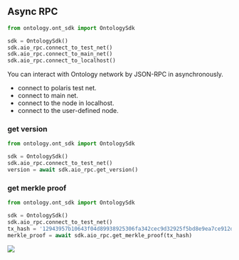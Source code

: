 ## Async RPC

```python
from ontology.ont_sdk import OntologySdk

sdk = OntologySdk()
sdk.aio_rpc.connect_to_test_net()
sdk.aio_rpc.connect_to_main_net()
sdk.aio_rpc.connect_to_localhost()
```

You can interact with Ontology network by JSON-RPC in asynchronously.

- connect to polaris test net.
- connect to main net.
- connect to the node in localhost.
- connect to the user-defined node.

### get version

```python
from ontology.ont_sdk import OntologySdk

sdk = OntologySdk()
sdk.aio_rpc.connect_to_test_net()
version = await sdk.aio_rpc.get_version()
```

### get merkle proof

```python
from ontology.ont_sdk import OntologySdk

sdk = OntologySdk()
sdk.aio_rpc.connect_to_test_net()
tx_hash = '12943957b10643f04d89938925306fa342cec9d32925f5bd8e9ea7ce912d16d3'
merkle_proof = await sdk.aio_rpc.get_merkle_proof(tx_hash)
```

![](merkle-tree.png)
